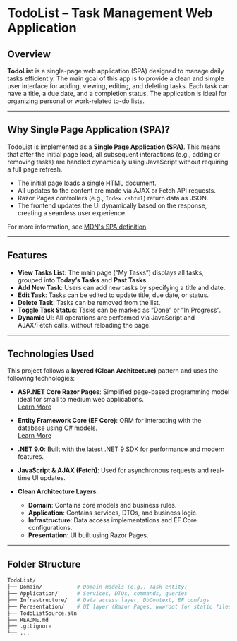 # TodoList – Task Management Web Application

## Overview
**TodoList** is a single-page web application (SPA) designed to manage daily tasks efficiently. The main goal of this app is to provide a clean and simple user interface for adding, viewing, editing, and deleting tasks. Each task can have a title, a due date, and a completion status. The application is ideal for organizing personal or work-related to-do lists.

---

## Why Single Page Application (SPA)?
TodoList is implemented as a **Single Page Application (SPA)**. This means that after the initial page load, all subsequent interactions (e.g., adding or removing tasks) are handled dynamically using JavaScript without requiring a full page refresh.

- The initial page loads a single HTML document.
- All updates to the content are made via AJAX or Fetch API requests.
- Razor Pages controllers (e.g., `Index.cshtml`) return data as JSON.
- The frontend updates the UI dynamically based on the response, creating a seamless user experience.

For more information, see [MDN's SPA definition](https://developer.mozilla.org/en-US/docs/Glossary/SPA).

---

## Features
- **View Tasks List**: The main page (“My Tasks”) displays all tasks, grouped into **Today’s Tasks** and **Past Tasks**.
- **Add New Task**: Users can add new tasks by specifying a title and date.
- **Edit Task**: Tasks can be edited to update title, due date, or status.
- **Delete Task**: Tasks can be removed from the list.
- **Toggle Task Status**: Tasks can be marked as “Done” or “In Progress”.
- **Dynamic UI**: All operations are performed via JavaScript and AJAX/Fetch calls, without reloading the page.

---

## Technologies Used
This project follows a **layered (Clean Architecture)** pattern and uses the following technologies:

- **ASP.NET Core Razor Pages**: Simplified page-based programming model ideal for small to medium web applications.  
  [Learn More](https://learn.microsoft.com/en-us/aspnet/core/razor-pages)
  
- **Entity Framework Core (EF Core)**: ORM for interacting with the database using C# models.  
  [Learn More](https://learn.microsoft.com/en-us/ef/core/)

- **.NET 9.0**: Built with the latest .NET 9 SDK for performance and modern features.

- **JavaScript & AJAX (Fetch)**: Used for asynchronous requests and real-time UI updates.

- **Clean Architecture Layers**:
  - **Domain**: Contains core models and business rules.
  - **Application**: Contains services, DTOs, and business logic.
  - **Infrastructure**: Data access implementations and EF Core configurations.
  - **Presentation**: UI built using Razor Pages.

---

## Folder Structure
```bash
TodoList/
├── Domain/           # Domain models (e.g., Task entity)
├── Application/      # Services, DTOs, commands, queries
├── Infrastructure/   # Data access layer, DbContext, EF configs
├── Peresentation/    # UI layer (Razor Pages, wwwroot for static files)
├── TodoListSource.sln
├── README.md
├── .gitignore
└── ...
